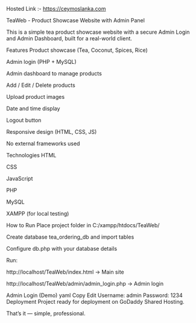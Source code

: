 Hosted Link :- https://ceymoslanka.com 

TeaWeb - Product Showcase Website with Admin Panel

This is a simple tea product showcase website with a secure Admin Login and Admin Dashboard, built for a real-world client.

Features
Product showcase (Tea, Coconut, Spices, Rice)

Admin login (PHP + MySQL)

Admin dashboard to manage products

Add / Edit / Delete products

Upload product images

Date and time display

Logout button

Responsive design (HTML, CSS, JS)

No external frameworks used

Technologies
HTML

CSS

JavaScript

PHP

MySQL

XAMPP (for local testing)

How to Run
Place project folder in C:/xampp/htdocs/TeaWeb/

Create database tea_ordering_db and import tables

Configure db.php with your database details

Run:

http://localhost/TeaWeb/index.html → Main site

http://localhost/TeaWeb/admin/admin_login.php → Admin login


Admin Login (Demo)
yaml
Copy
Edit
Username: admin
Password: 1234
Deployment
Project ready for deployment on GoDaddy Shared Hosting.

That’s it — simple, professional.
